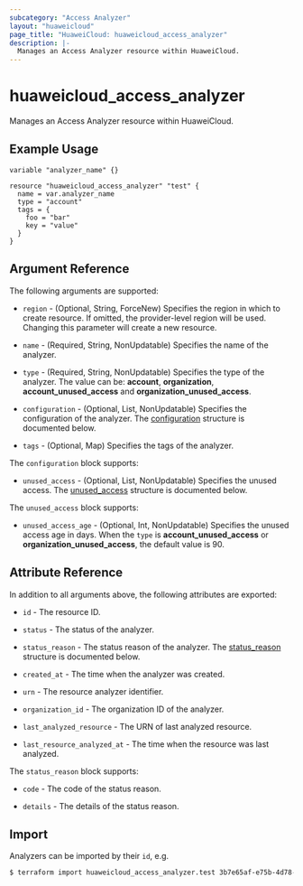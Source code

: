 ```yaml
---
subcategory: "Access Analyzer"
layout: "huaweicloud"
page_title: "HuaweiCloud: huaweicloud_access_analyzer"
description: |-
  Manages an Access Analyzer resource within HuaweiCloud.
---
```


# huaweicloud_access_analyzer

Manages an Access Analyzer resource within HuaweiCloud.

## Example Usage

```hcl
variable "analyzer_name" {}

resource "huaweicloud_access_analyzer" "test" {
  name = var.analyzer_name
  type = "account"
  tags = {
    foo = "bar"
    key = "value"
  }
}
```

## Argument Reference

The following arguments are supported:

* `region` - (Optional, String, ForceNew) Specifies the region in which to create resource.
  If omitted, the provider-level region will be used. Changing this parameter will create a new resource.

* `name` - (Required, String, NonUpdatable) Specifies the name of the analyzer.

* `type` - (Required, String, NonUpdatable) Specifies the type of the analyzer.
  The value can be: **account**, **organization**, **account_unused_access** and **organization_unused_access**.

* `configuration` - (Optional, List, NonUpdatable) Specifies the configuration of the analyzer.
  The [configuration](#configuration) structure is documented below.

* `tags` - (Optional, Map) Specifies the tags of the analyzer.

<a name="configuration"></a>
The `configuration` block supports:

* `unused_access` - (Optional, List, NonUpdatable) Specifies the unused access.
  The [unused_access](#unused_access) structure is documented below.

<a name="unused_access"></a>
The `unused_access` block supports:

* `unused_access_age` - (Optional, Int, NonUpdatable) Specifies the unused access age in days.
  When the `type` is **account_unused_access** or **organization_unused_access**, the default value is 90.

## Attribute Reference

In addition to all arguments above, the following attributes are exported:

* `id` - The resource ID.

* `status` - The status of the analyzer.

* `status_reason` - The status reason of the analyzer.
  The [status_reason](#status_reason) structure is documented below.

* `created_at` - The time when the analyzer was created.

* `urn` - The resource analyzer identifier.

* `organization_id` - The organization ID of the analyzer.

* `last_analyzed_resource` - The URN of last analyzed resource.

* `last_resource_analyzed_at` - The time when the resource was last analyzed.

<a name="status_reason"></a>
The `status_reason` block supports:

* `code` - The code of the status reason.

* `details` - The details of the status reason.

## Import

Analyzers can be imported by their `id`, e.g.

```bash
$ terraform import huaweicloud_access_analyzer.test 3b7e65af-e75b-4d78-ac75-2a87924cd2a2
```

